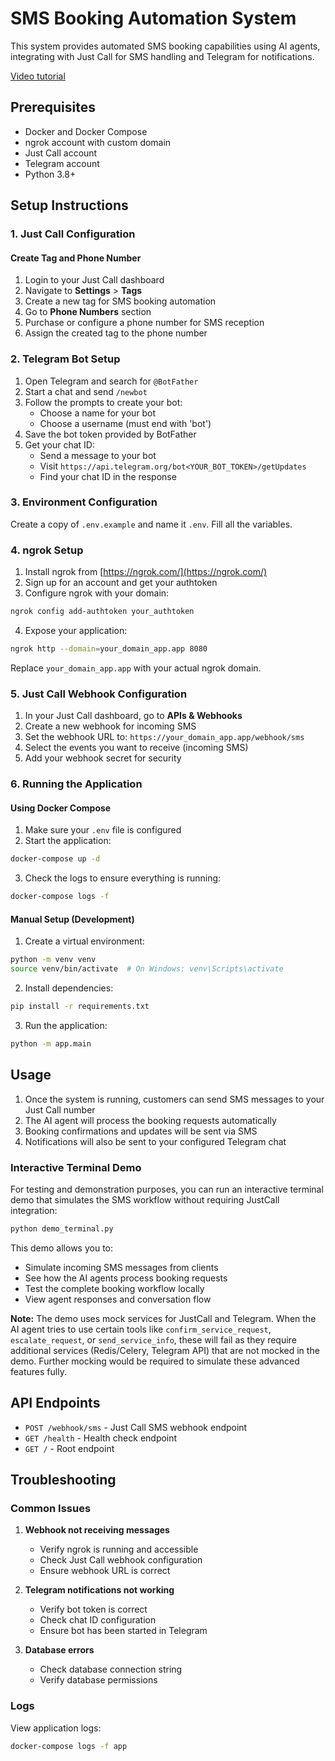 # SMS Booking Automation System

This system provides automated SMS booking capabilities using AI agents, integrating with Just Call for SMS handling and Telegram for notifications.

[Video tutorial](https://youtu.be/nlny25W3Oek)

## Prerequisites

- Docker and Docker Compose
- ngrok account with custom domain
- Just Call account
- Telegram account
- Python 3.8+

## Setup Instructions

### 1. Just Call Configuration

#### Create Tag and Phone Number

1. Login to your Just Call dashboard
2. Navigate to **Settings** > **Tags**
3. Create a new tag for SMS booking automation
4. Go to **Phone Numbers** section
5. Purchase or configure a phone number for SMS reception
6. Assign the created tag to the phone number

### 2. Telegram Bot Setup

1. Open Telegram and search for `@BotFather`
2. Start a chat and send `/newbot`
3. Follow the prompts to create your bot:
   - Choose a name for your bot
   - Choose a username (must end with 'bot')
4. Save the bot token provided by BotFather
5. Get your chat ID:
   - Send a message to your bot
   - Visit `https://api.telegram.org/bot<YOUR_BOT_TOKEN>/getUpdates`
   - Find your chat ID in the response

### 3. Environment Configuration

Create a copy of `.env.example` and name it `.env`. Fill all the variables.

### 4. ngrok Setup

1. Install ngrok from [https://ngrok.com/](https://ngrok.com/)
2. Sign up for an account and get your authtoken
3. Configure ngrok with your domain:

```bash
ngrok config add-authtoken your_authtoken
```

4. Expose your application:

```bash
ngrok http --domain=your_domain_app.app 8080
```

Replace `your_domain_app.app` with your actual ngrok domain.

### 5. Just Call Webhook Configuration

1. In your Just Call dashboard, go to **APIs & Webhooks**
2. Create a new webhook for incoming SMS
3. Set the webhook URL to: `https://your_domain_app.app/webhook/sms`
4. Select the events you want to receive (incoming SMS)
5. Add your webhook secret for security

### 6. Running the Application

#### Using Docker Compose

1. Make sure your `.env` file is configured
2. Start the application:

```bash
docker-compose up -d
```

3. Check the logs to ensure everything is running:

```bash
docker-compose logs -f
```

#### Manual Setup (Development)

1. Create a virtual environment:

```bash
python -m venv venv
source venv/bin/activate  # On Windows: venv\Scripts\activate
```

2. Install dependencies:

```bash
pip install -r requirements.txt
```

3. Run the application:

```bash
python -m app.main
```

## Usage

1. Once the system is running, customers can send SMS messages to your Just Call number
2. The AI agent will process the booking requests automatically
3. Booking confirmations and updates will be sent via SMS
4. Notifications will also be sent to your configured Telegram chat

### Interactive Terminal Demo

For testing and demonstration purposes, you can run an interactive terminal demo that simulates the SMS workflow without requiring JustCall integration:

```bash
python demo_terminal.py
```

This demo allows you to:
- Simulate incoming SMS messages from clients
- See how the AI agents process booking requests
- Test the complete booking workflow locally
- View agent responses and conversation flow

**Note:** The demo uses mock services for JustCall and Telegram. When the AI agent tries to use certain tools like `confirm_service_request`, `escalate_request`, or `send_service_info`, these will fail as they require additional services (Redis/Celery, Telegram API) that are not mocked in the demo. Further mocking would be required to simulate these advanced features fully.

## API Endpoints

- `POST /webhook/sms` - Just Call SMS webhook endpoint
- `GET /health` - Health check endpoint
- `GET /` - Root endpoint

## Troubleshooting

### Common Issues

1. **Webhook not receiving messages**

   - Verify ngrok is running and accessible
   - Check Just Call webhook configuration
   - Ensure webhook URL is correct

2. **Telegram notifications not working**

   - Verify bot token is correct
   - Check chat ID configuration
   - Ensure bot has been started in Telegram

3. **Database errors**
   - Check database connection string
   - Verify database permissions

### Logs

View application logs:

```bash
docker-compose logs -f app
```

